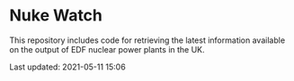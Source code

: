 # Nuke Watch

This repository includes code for retrieving the latest information available on the output of EDF nuclear power plants in the UK.

Last updated: 2021-05-11 15:06